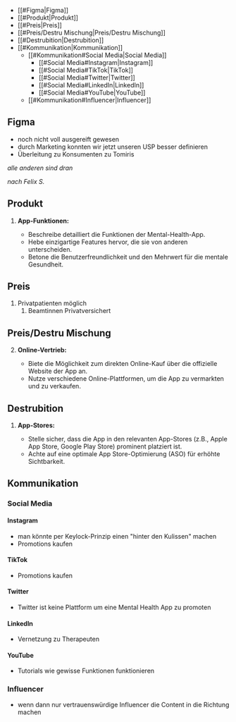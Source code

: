 - [[#Figma|Figma]]
- [[#Produkt|Produkt]]
- [[#Preis|Preis]]
- [[#Preis/Destru Mischung|Preis/Destru Mischung]]
- [[#Destrubition|Destrubition]]
- [[#Kommunikation|Kommunikation]]
	- [[#Kommunikation#Social Media|Social Media]]
		- [[#Social Media#Instagram|Instagram]]
		- [[#Social Media#TikTok|TikTok]]
		- [[#Social Media#Twitter|Twitter]]
		- [[#Social Media#LinkedIn|LinkedIn]]
		- [[#Social Media#YouTube|YouTube]]
	- [[#Kommunikation#Influencer|Influencer]]


## Figma
- noch nicht voll ausgereift gewesen
- durch Marketing konnten wir jetzt unseren USP besser definieren
- Überleitung zu Konsumenten zu Tomiris

*alle anderen sind dran*

*nach Felix S.*

## Produkt
1. **App-Funktionen:**
    
    - Beschreibe detailliert die Funktionen der Mental-Health-App.
    - Hebe einzigartige Features hervor, die sie von anderen unterscheiden.
    - Betone die Benutzerfreundlichkeit und den Mehrwert für die mentale Gesundheit.

## Preis

1. Privatpatienten möglich
	1. Beamtinnen Privatversichert

## Preis/Destru Mischung
2. **Online-Vertrieb:**
    
    - Biete die Möglichkeit zum direkten Online-Kauf über die offizielle Website der App an.
    - Nutze verschiedene Online-Plattformen, um die App zu vermarkten und zu verkaufen.
## Destrubition
1. **App-Stores:**
    
    - Stelle sicher, dass die App in den relevanten App-Stores (z.B., Apple App Store, Google Play Store) prominent platziert ist.
    - Achte auf eine optimale App Store-Optimierung (ASO) für erhöhte Sichtbarkeit.

## Kommunikation 

### Social Media

#### Instagram

- man könnte per Keylock-Prinzip einen "hinter den Kulissen" machen
- Promotions kaufen
#### TikTok

- Promotions kaufen
#### Twitter

- Twitter ist keine Plattform um eine Mental Health App zu promoten
#### LinkedIn

- Vernetzung zu Therapeuten
#### YouTube

- Tutorials wie gewisse Funktionen funktionieren

### Influencer

- wenn dann nur vertrauenswürdige Influencer die Content in die Richtung machen